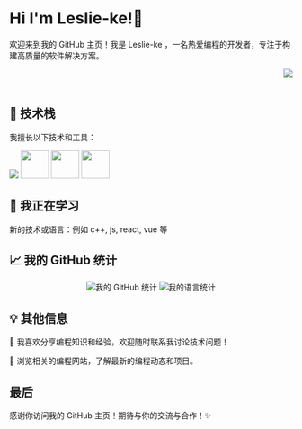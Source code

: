 <h1>Hi I'm Leslie-ke!👋</h1>
<p>
  欢迎来到我的 GitHub 主页！我是 Leslie-ke ，一名热爱编程的开发者，专注于构建高质量的软件解决方案。
</p><img align="right" src="https://count.getloli.com/get/@:Leslie-ke?theme=rule34">
<br><br>
<h2>🚀 技术栈</h2>
<p>我擅长以下技术和工具：</p>
<p>
  <img src="https://skillicons.dev/icons?i=c,java,html,css,python,mysql,git,github,vscode,visualstudio">
  <img height="50" src="https://cdn.jsdelivr.net/gh/devicons/devicon/icons/jupyter/jupyter-original.svg"/>
  <img height="50" src="https://cdn.jsdelivr.net/gh/devicons/devicon/icons/intellij/intellij-original.svg"/>
  <img height="50" src="https://cdn.jsdelivr.net/gh/devicons/devicon/icons/bootstrap/bootstrap-original.svg"/>
</p>

<h2>🌱 我正在学习</h2>
<p>新的技术或语言：例如 c++, js, react, vue 等</p>

<h2>📈 我的 GitHub 统计</h2>
<p align="center">
  <img src="https://github-readme-stats.vercel.app/api?username=Leslie-ke&show_icons=true&theme=radical&count_private=true" alt="我的 GitHub 统计"/>
  <img src="https://github-readme-stats.vercel.app/api/top-langs/?username=Leslie-ke&layout=compact&theme=radical" alt="我的语言统计"/>
</p>

<h2>💡 其他信息</h2>
<p>💬 我喜欢分享编程知识和经验，欢迎随时联系我讨论技术问题！</p>
<p>🔗 浏览相关的编程网站，了解最新的编程动态和项目。</p>
<p></p>

<h2>最后</h2>
<p>感谢你访问我的 GitHub 主页！期待与你的交流与合作！✨</p>

